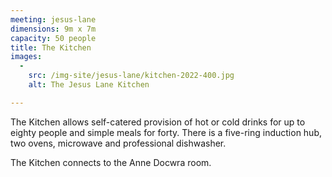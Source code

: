 ```yaml
---
meeting: jesus-lane
dimensions: 9m x 7m
capacity: 50 people
title: The Kitchen
images:
  -
    src: /img-site/jesus-lane/kitchen-2022-400.jpg
    alt: The Jesus Lane Kitchen

---
```


The Kitchen allows self-catered provision of hot or cold drinks for up to eighty people and simple meals for forty. There is a five-ring induction hub, two ovens, microwave and professional dishwasher.

The Kitchen connects to the Anne Docwra room.
